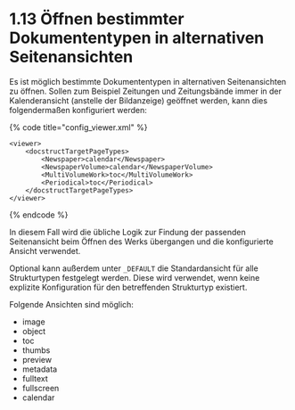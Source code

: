 # 1.13 Öffnen bestimmter Dokumententypen in alternativen Seitenansichten

Es ist möglich bestimmte Dokumententypen in alternativen Seitenansichten zu öffnen. Sollen zum Beispiel Zeitungen und Zeitungsbände immer in der Kalenderansicht \(anstelle der Bildanzeige\) geöffnet werden, kann dies folgendermaßen konfiguriert werden:

{% code title="config\_viewer.xml" %}
```markup
<viewer>
    <docstructTargetPageTypes>
        <Newspaper>calendar</Newspaper>
        <NewspaperVolume>calendar</NewspaperVolume>
        <MultiVolumeWork>toc</MultiVolumeWork>
        <Periodical>toc</Periodical>
    </docstructTargetPageTypes>
</viewer>
```
{% endcode %}

In diesem Fall wird die übliche Logik zur Findung der passenden Seitenansicht beim Öffnen des Werks übergangen und die konfigurierte Ansicht verwendet. 

Optional kann außerdem unter `_DEFAULT` die Standardansicht für alle Strukturtypen festgelegt werden. Diese wird verwendet, wenn keine explizite Konfiguration für den betreffenden Strukturtyp existiert.

Folgende Ansichten sind möglich:

* image
* object
* toc
* thumbs
* preview
* metadata
* fulltext
* fullscreen
* calendar

